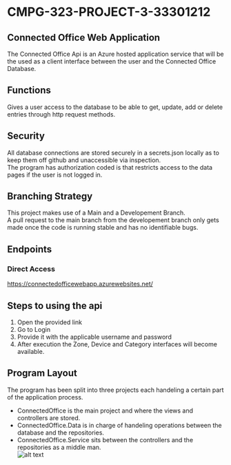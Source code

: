 # CMPG-323-PROJECT-3-33301212
## Connected Office Web Application
The Connected Office Api is an Azure hosted application service that will be the used as a client interface between the user and the Connected Office Database.</br>
## Functions
Gives a user access to the database to be able to get, update, add or delete entries through http request methods.</br>
## Security
All database connections are stored securely in a secrets.json locally as to keep them off github and unaccessible via inspection. </br>
The program has authorization coded is that restricts access to the data pages if the user is not logged in.</br>
## Branching Strategy
This project makes use of a Main and a Developement Branch.</br>
A pull request to the main branch from the developement branch  only gets made once the code is running stable and has no identifiable bugs.</br>
## Endpoints</br>
### Direct Access
https://connectedofficewebapp.azurewebsites.net/</br>
## Steps to using the api
1. Open the provided link</br>
2. Go to Login</br>
3. Provide it with the applicable username and password</br>
4. After execution the Zone, Device and Category interfaces will become available.
## Program Layout
The program has been split into three projects each handeling a certain part of the application process.</br>
- ConnectedOffice is the main project and where the views and controllers are stored.</br>
- ConnectedOffice.Data is in charge of handeling operations between the database and the repositories.</br>
- ConnectedOffice.Service sits between the controllers and the repositories as a middle man.</br>
![alt text](https://imgur.com/yDPpmWe.png)</br>

